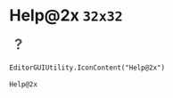 # Help@2x `32x32`
<img src="/img/Help@2x.png" width=32 height=32>

``` CSharp
EditorGUIUtility.IconContent("Help@2x")
```
```
Help@2x
```
